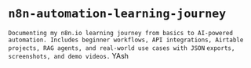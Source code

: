 # `n8n-automation-learning-journey`
`Documenting my n8n.io learning journey from basics to AI-powered automation. Includes beginner workflows, API integrations, Airtable projects, RAG agents, and real-world use cases with JSON` `exports, screenshots, and demo videos.`
YAsh

